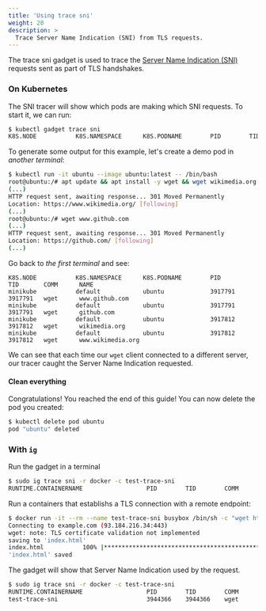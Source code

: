 ```yaml
---
title: 'Using trace sni'
weight: 20
description: >
  Trace Server Name Indication (SNI) from TLS requests.
---
```


The trace sni gadget is used to trace the [Server Name Indication (SNI)](https://en.wikipedia.org/wiki/Server_Name_Indication) requests sent as part of TLS handshakes.

### On Kubernetes

The SNI tracer will show which pods are making which SNI requests. To start it,
we can run:

```bash
$ kubectl gadget trace sni
K8S.NODE           K8S.NAMESPACE      K8S.PODNAME        PID        TID       COMM      NAME
```

To generate some output for this example, let's create a demo pod in *another terminal*:

```bash
$ kubectl run -it ubuntu --image ubuntu:latest -- /bin/bash
root@ubuntu:/# apt update && apt install -y wget && wget wikimedia.org
(...)
HTTP request sent, awaiting response... 301 Moved Permanently
Location: https://www.wikimedia.org/ [following]
(...)
root@ubuntu:/# wget www.github.com
(...)
HTTP request sent, awaiting response... 301 Moved Permanently
Location: https://github.com/ [following]
(...)
```

Go back to *the first terminal* and see:

```
K8S.NODE           K8S.NAMESPACE      K8S.PODNAME        PID        TID       COMM      NAME
minikube           default            ubuntu             3917791    3917791   wget      www.github.com
minikube           default            ubuntu             3917791    3917791   wget      github.com
minikube           default            ubuntu             3917812    3917812   wget      wikimedia.org
minikube           default            ubuntu             3917812    3917812   wget      www.wikimedia.org

```

We can see that each time our `wget` client connected to a different
server, our tracer caught the Server Name Indication requested.

#### Clean everything

Congratulations! You reached the end of this guide!
You can now delete the pod you created:

```bash
$ kubectl delete pod ubuntu
pod "ubuntu" deleted
```

### With `ig`

Run the gadget in a terminal

```bash
$ sudo ig trace sni -r docker -c test-trace-sni
RUNTIME.CONTAINERNAME                  PID        TID        COMM             NAME
```

Run a containers that establishs a TLS connection with a remote endpoint:

```bash
$ docker run -it --rm --name test-trace-sni busybox /bin/sh -c "wget https://example.com"
Connecting to example.com (93.184.216.34:443)
wget: note: TLS certificate validation not implemented
saving to 'index.html'
index.html           100% |*******************************************************************************************************************************************************************|  1256  0:00:00 ETA
'index.html' saved
```

The gadget will show that Server Name Indication used by the request.

```bash
$ sudo ig trace sni -r docker -c test-trace-sni
RUNTIME.CONTAINERNAME                  PID        TID        COMM             NAME
test-trace-sni                         3944366    3944366    wget             example.com
```
